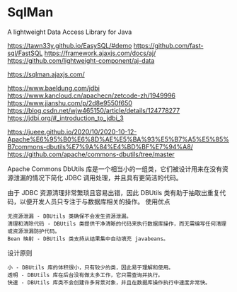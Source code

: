 # SqlMan
A lightweight Data Access Library for Java

https://tawn33y.github.io/EasySQL/#demo
https://github.com/fast-sql/FastSQL
https://framework.ajaxjs.com/docs/aj/
https://github.com/lightweight-component/aj-data

https://sqlman.ajaxjs.com/


https://www.baeldung.com/jdbi
https://www.kancloud.cn/apachecn/zetcode-zh/1949996
https://www.jianshu.com/p/2d8e9550f650
https://blog.csdn.net/wjw465150/article/details/124778277
https://jdbi.org/#_introduction_to_jdbi_3

https://jueee.github.io/2020/10/2020-10-12-Apache%E6%95%B0%E6%8D%AE%E5%BA%93%E5%B7%A5%E5%85%B7commons-dbutils%E7%9A%84%E4%BD%BF%E7%94%A8/
https://github.com/apache/commons-dbutils/tree/master

Apache Commons DbUtils 库是一个相当小的一组类，它们被设计用来在没有资源泄漏的情况下简化 JDBC 调用处理，并且具有更简洁的代码。

由于 JDBC 资源清理非常繁琐且容易出错，因此 DBUtils 类有助于抽取出重复代码，以便开发人员只专注于与数据库相关的操作。
使用优点

    无资源泄漏 - DBUtils 类确保不会发生资源泄漏。
    清理和清除代码 - DBUtils 类提供干净清晰的代码来执行数据库操作，而无需编写任何清理或资源泄漏防护代码。
    Bean 映射 - DBUtils 类支持从结果集中自动填充 javabeans。

设计原则

    小 - DBUtils 库的体积很小，只有较少的类，因此易于理解和使用。
    透明 - DBUtils 库在后台没有做太多工作，它只需查询并执行。
    快速 - DBUtils 库类不会创建许多背景对象，并且在数据库操作执行中速度非常快。

